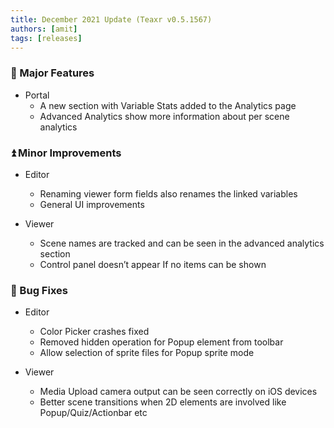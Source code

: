 ```yaml
---
title: December 2021 Update (Teaxr v0.5.1567)
authors: [amit]
tags: [releases]
---
```


### :rocket: Major Features

* Portal
    * A new section with Variable Stats added to the Analytics page 
    * Advanced Analytics show more information about per scene analytics



### :arrow_double_up: Minor Improvements

* Editor
    * Renaming viewer form fields also renames the linked variables 
    * General UI improvements

* Viewer
    * Scene names are tracked and can be seen in the advanced analytics section 
    * Control panel doesn’t appear If no items can be shown


### :bug: Bug Fixes
* Editor
    * Color Picker crashes fixed 
    * Removed hidden operation for Popup element from toolbar 
    * Allow selection of sprite files for Popup sprite mode

* Viewer
    * Media Upload camera output can be seen correctly on iOS devices 
    * Better scene transitions when 2D elements are involved like Popup/Quiz/Actionbar etc
    
